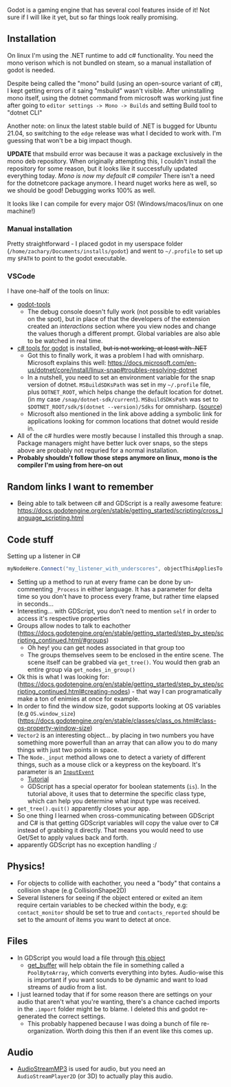 Godot is a gaming engine that has several cool features inside of it! Not sure if I will like it yet, but so far things look really promising.

## Installation

On linux I'm using the .NET runtime to add c# functionality. You need the mono verison which is not bundled on steam, so a manual installation of godot is needed.

Despite being called the "mono" build (using an open-source variant of c#), I kept getting errors of it saing "msbuild" wasn't visible. After uninstalling mono itself, using the dotnet command from microsoft was working just fine after going to `editor settings -> Mono -> Builds` and setting Build tool to "dotnet CLI"

Another note: on linux the latest stable build of .NET is bugged for Ubuntu 21.04, so switching to the `edge` release was what I decided to work with. I'm guessing that won't be a big impact though.

**UPDATE** that msbuild error was because it was a package exclusively in the mono deb repository. When originally attempting this, I couldn't install the repository for some reason, but it looks like it successfully updated everything today. *Mono is now my default c# compiler* There isn't a need for the dotnetcore package anymore. I heard nuget works here as well, so we should be good! Debugging works 100% as well.

It looks like I can compile for every major OS! (Windows/macos/linux on one machine!)

### Manual installation

Pretty straightforward - I placed godot in my userspace folder (`/home/zachary/Documents/installs/godot`) and went to `~/.profile` to set up my `$PATH` to point to the godot executable.

### VSCode

I have one-half of the tools on linux:
* [godot-tools](https://marketplace.visualstudio.com/items?itemName=geequlim.godot-tools)
    * The debug console doesn't fully work (not possible to edit variables on the spot), but in place of that the developers of the extension created an *interactions* section where you view nodes and change the values thorugh a different prompt. Global variables are also able to be watched in real time.
* [c# tools for godot](https://marketplace.visualstudio.com/items?itemName=neikeq.godot-csharp-vscode) is installed, ~~but is not working, at least with .NET~~
    * Got this to finally work, it was a problem I had with omnisharp. Microsoft explains this well: https://docs.microsoft.com/en-us/dotnet/core/install/linux-snap#troubles-resolving-dotnet
    * In a nutshell, you need to set an environment variable for the snap version of dotnet. `MSBuildSDKsPath` was set in my `~/.profile` file, plus `DOTNET_ROOT`, which helps change the default location for dotnet. (in my case `/snap/dotnet-sdk/current`). `MSBuildSDKsPath` was set to `$DOTNET_ROOT/sdk/$(dotnet --version)/Sdks` for omnisharp. ([source](https://gitanswer.com/ubuntu-the-sdk-microsoft-net-sdk-specified-could-not-be-found-typescript-omnisharp-vscode-403590789))
    * Microsoft also mentioned in the link above adding a symbolic link for applications looking for common locations that dotnet would reside in.
* All of the c# hurdles were mostly because I installed this through a snap. Package managers might have better luck over snaps, so the steps above are probably not requried for a normal installation.
* **Probably shouldn't follow those steps anymore on linux, mono is the compiler I'm using from here-on out**

## Random links I want to remember

* Being able to talk between c# and GDScript is a really awesome feature: https://docs.godotengine.org/en/stable/getting_started/scripting/cross_language_scripting.html

## Code stuff

Setting up a listener in C#

```c#
myNodeHere.Connect("my_listener_with_underscores", objectThisAppliesTo, nameof(_aMethodThatRunsWhenTheListenerHappens))
```

* Setting up a method to run at every frame can be done by un-commenting `_Process` in either language. It has a parameter for delta time so you don't have to process every frame, but rather time elapsed in seconds...
* Interesting... with GDScript, you don't need to mention `self` in order to access it's respective properties
* Groups allow nodes to talk to eachother (https://docs.godotengine.org/en/stable/getting_started/step_by_step/scripting_continued.html/#groups)
    * Oh hey! you can get nodes associated in that group too
    * The groups themselves seem to be enclosed in the entire scene. The scene itself can be grabbed via `get_tree()`. You would then grab an entire group via `get_nodes_in_group()`
* Ok this is what I was looking for: (https://docs.godotengine.org/en/stable/getting_started/step_by_step/scripting_continued.html#creating-nodes) - that way I can programatically make a ton of enimies at once for example.
* In order to find the window size, godot supports looking at OS variables (e.g `OS.window_size`) (https://docs.godotengine.org/en/stable/classes/class_os.html#class-os-property-window-size)
* `Vector2` is an interesting object... by placing in two numbers you have something more powerfull than an array that can allow you to do many things with just two points in space.
* The `Node._input` method allows one to detect a variety of different things, such as a mouse click or a keypress on the keyboard. It's parameter is an [`InputEvent`](https://docs.godotengine.org/en/stable/classes/class_inputevent.html#class-inputevent)
    * [Tutorial](https://docs.godotengine.org/en/stable/tutorials/inputs/inputevent.html)
    * GDScript has a special operator for boolean statements (`is`). In the tutorial above, it uses that to determine the specific class type, which can help you determine what input type was received.
* `get_tree().quit()` apparently closes your app.
* So one thing I learned when cross-communicating between GDScript and C# is that getting GDScript variables will copy the value over to C# instead of grabbing it directly. That means you would need to use Get/Set to apply values back and forth.
* apparently GDScript has no exception handling :/

## Physics!

* For objects to collide with eachother, you need a "body" that contains a collision shape (e.g CollisionShape2D)
* Several listeners for seeing if the object entered or exited an item require certain variables to be checked within the body, e.g: `contact_monitor` should be set to true and `contacts_reported` should be set to the amount of items you want to detect at once.

## Files

* In GDScript you would load a file through [this object](https://docs.godotengine.org/en/stable/classes/class_file.html)
    * [get_buffer](https://docs.godotengine.org/en/stable/classes/class_file.html#class-file-method-get-buffer) will help obtain the file in something called a `PoolByteArray`, which converts everything into bytes. Audio-wise this is important if you want sounds to be dynamic and want to load streams of audio from a list.
* I just learned today that if for some reason there are settings on your audio that aren't what you're wanting, there's a chance cached imports in the `.import` folder might be to blame. I deleted this and godot re-generated the correct settings.
    * This probably happened because I was doing a bunch of file re-organization. Worth doing this then if an event like this comes up.

## Audio

* [AudioStreamMP3](https://docs.godotengine.org/en/stable/classes/class_audiostreammp3.html) is used for audio, but you need an `AudioStreamPlayer2D` (or 3D) to actually play this audio.